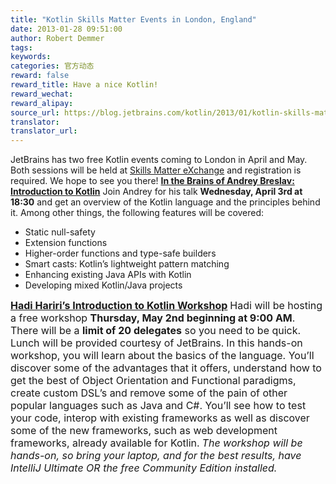 ```yaml
---
title: "Kotlin Skills Matter Events in London, England"
date: 2013-01-28 09:51:00
author: Robert Demmer
tags:
keywords:
categories: 官方动态
reward: false
reward_title: Have a nice Kotlin!
reward_wechat:
reward_alipay:
source_url: https://blog.jetbrains.com/kotlin/2013/01/kotlin-skills-matter-events-in-london-england/
translator:
translator_url:
---
```


JetBrains has two free Kotlin events coming to London in April and May. Both sessions will be held at [Skills Matter eXchange](http://skillsmatter.com/location-details/home/1611/96) and registration is required. We hope to see you there!
**<a href="http://skillsmatter.com/podcast/home/introduction-to-kotlin" target="_blank" title="In The Brains of Andrey Breslav: Introduction to Kotlin">In the Brains of Andrey Breslav: Introduction to Kotlin</a>**
Join Andrey for his talk **Wednesday, April 3rd at 18:30** and get an overview of the Kotlin language and the principles behind it. Among other things, the following features will be covered:

* Static null-safety
* Extension functions
* Higher-order functions and type-safe builders
* Smart casts: Kotlin’s lightweight pattern matching
* Enhancing existing Java APIs with Kotlin
* Developing mixed Kotlin/Java projects

**<span style="font-size: 16px"><a href="http://skillsmatter.com/event/java-jee/hadi-hariris-kotlin-workshop" target="_blank" title="Hadi Hariri's Introduction to Kotlin Workship">Hadi Hariri’s Introduction to Kotlin Workshop</a></span>**
<span style="font-size: 16px">Hadi will be hosting a free workshop **Thursday, May 2nd beginning at 9:00 AM**. There will be a **limit of 20 delegates** so you need to be quick. Lunch will be provided courtesy of JetBrains.</span>
<span style="font-size: 16px"><img alt="" class="alignright size-thumbnail wp-image-798" data-recalc-dims="1" src="https://i0.wp.com/blog.jetbrains.com/kotlin/files/2013/01/Hadi-Hariri.png?resize=150%2C150&amp;ssl=1"/>In this hands-on workshop, you will learn about the basics of the language. You’ll discover some of the advantages that it offers, understand how to get the best of Object Orientation and Functional paradigms, create custom DSL’s and remove some of the pain of other popular languages such as Java and C#. You’ll see how to test your code, interop with existing frameworks as well as discover some of the new frameworks, such as web development frameworks, already available for Kotlin.</span>
*<span style="font-size: 16px">The workshop will be hands-on, so bring your laptop, and for the best results, have IntelliJ Ultimate OR the free Community Edition installed.</span>*
